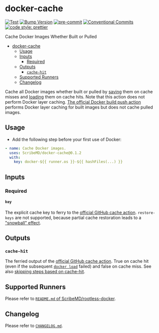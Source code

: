 # docker-cache

[![Test](https://github.com/ScribeMD/docker-cache/workflows/Test/badge.svg)](https://github.com/ScribeMD/docker-cache/actions/workflows/test.yaml)
[![Bump Version](https://github.com/ScribeMD/docker-cache/workflows/Bump%20Version/badge.svg)](https://github.com/ScribeMD/docker-cache/actions/workflows/bump-version.yaml)
[![pre-commit](https://img.shields.io/badge/pre--commit-enabled-brightgreen?logo=pre-commit&logoColor=white)](https://github.com/pre-commit/pre-commit)
[![Conventional Commits](https://img.shields.io/badge/Conventional%20Commits-1.0.0-yellow.svg?style=flat-square)](https://conventionalcommits.org)
[![code style: prettier](https://img.shields.io/badge/code_style-prettier-ff69b4.svg?style=flat-square)](https://github.com/prettier/prettier)

Cache Docker Images Whether Built or Pulled

<!--TOC-->

- [docker-cache](#docker-cache)
  - [Usage](#usage)
  - [Inputs](#inputs)
    - [Required](#required)
  - [Outputs](#outputs)
    - [`cache-hit`](#cache-hit)
  - [Supported Runners](#supported-runners)
  - [Changelog](#changelog)

<!--TOC-->

Cache all Docker images whether built or pulled by
[saving](https://docs.docker.com/engine/reference/commandline/save/) them on
cache misses and
[loading](https://docs.docker.com/engine/reference/commandline/load/) them on
cache hits. Note that this action does not perform Docker layer caching.
[The official Docker build push action](https://github.com/docker/build-push-action)
performs Docker layer caching for built images but does not cache pulled images.

## Usage

- Add the following step before your first use of Docker:

```yaml
- name: Cache Docker images.
  uses: ScribeMD/docker-cache@0.1.2
  with:
    key: docker-${{ runner.os }}-${{ hashFiles(...) }}
```

## Inputs

### Required

#### `key`

The explicit cache key to ferry to the
[official GitHub cache action](https://github.com/marketplace/actions/cache).
`restore-keys` are not supported, because partial cache restoration leads to a
["snowball" effect](https://glebbahmutov.com/blog/do-not-let-npm-cache-snowball/).

## Outputs

### `cache-hit`

The ferried output of the
[official GitHub cache action](https://github.com/marketplace/actions/cache).
True on cache hit (even if the subsequent
[`docker load`](https://docs.docker.com/engine/reference/commandline/load/)
failed) and false on cache miss. See also
[skipping steps based on cache-hit](https://github.com/marketplace/actions/cache#Skipping-steps-based-on-cache-hit).

## Supported Runners

Please refer to
[`README.md` of ScribeMD/rootless-docker](https://github.com/ScribeMD/rootless-docker#supported-runners).

## Changelog

Please refer to [`CHANGELOG.md`](CHANGELOG.md).
